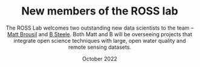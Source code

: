 ---
abstract:
authors:
date: "October 2022"
share: FALSE
doi: ""
featured: true
image:
  caption: ''
  focal_point: ""
  preview_only: true
links:
# projects:
# - internal-project

publishDate: "2022-10-17T00:00:00Z"
slides: 
summary: The ROSS Lab welcomes two outstanding new data scientists to the team – [Matt Brousil](https://twitter.com/mrbrousil) and [B Steele](https://twitter.com/bethelsteele?lang=en).

title: New members of the ROSS lab
subtitle: The ROSS Lab welcomes two outstanding new data scientists to the team – [Matt Brousil](https://twitter.com/mrbrousil) and [B Steele](https://twitter.com/bethelsteele?lang=en). Both Matt and B will be overseeing projects that integrate open science techniques with large, open water quality and remote sensing datasets.
---